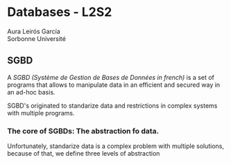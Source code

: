 # Databases - L2S2

Aura Leirós García\
Sorbonne Université

## SGBD

A _SGBD (Système de Gestion de Bases de Données in french)_ is a set of programs that allows to manipulate data in an efficient and secured way in an ad-hoc basis.

SGBD's originated to standarize data and restrictions in complex systems with multiple programs.

### The core of SGBDs: The abstraction fo data.

Unfortunately, standarize data is a complex problem with multiple solutions, because of that, we define three levels of abstraction
